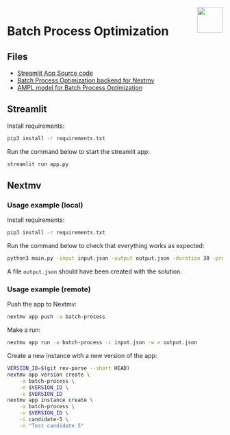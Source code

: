 <img src="https://portal.ampl.com/static/img/logo-inline-web-v4.png" align="right" height="60"/>

# Batch Process Optimization

## Files

- [Streamlit App Source code](app.py)
- [Batch Process Optimization backend for Nextmv](main.py)
- [AMPL model for Batch Process Optimization](floc_bend.mod)

## Streamlit

Install requirements:

```bash
pip3 install -r requirements.txt
```

Run the command below to start the streamlit app:

```bash
streamlit run app.py
```

## Nextmv

### Usage example (local)

Install requirements:

```bash
pip3 install -r requirements.txt
```

Run the command below to check that everything works as expected:

```bash
python3 main.py -input input.json -output output.json -duration 30 -provider highs
```

A file `output.json` should have been created with the solution.

### Usage example (remote)

Push the app to Nextmv:

```bash
nextmv app push -a batch-process
```

Make a run:

```bash
nextmv app run -a batch-process -i input.json -w > output.json
```

Create a new instance with a new version of the app:

```bash
VERSION_ID=$(git rev-parse --short HEAD)
nextmv app version create \
    -a batch-process \
    -n $VERSION_ID \
    -v $VERSION_ID
nextmv app instance create \
    -a batch-process \
    -v $VERSION_ID \
    -i candidate-5 \
    -n "Test candidate 5"
```
